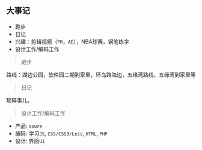 
## 大事记

- 跑步
- 日记
- 兴趣：剪辑视频（`PR`，`AE`），NBA球赛，钢笔练字
- 设计工作/编码工作

> 跑步

路线：湖边公园，软件园二期到家里，环岛路海边，五缘湾路线，五缘湾到家里等

> 日记

琐碎事儿。

> 设计工作/编码工作

- 产品: `axure`
- 编码: 学习`JS`, `CSS/CSS3/Less`, `HTML`, `PHP`
- 设计: 界面`UI`
